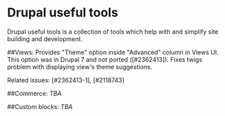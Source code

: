 # Drupal useful tools
Drupal useful tools is a collection of tools which help with and simplify site building and development.

##Views:
Provides "Theme" option inside "Advanced" column in Views UI. This option was in Drupal 7 and not ported ([#2362413]).
Fixes twigs problem with displaying view's theme suggestions.

Related issues: [#2362413-1], [#2118743]

##Commerce:
_TBA_

##Custom blocks:
_TBA_